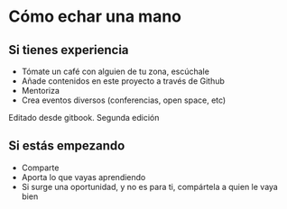 # Cómo echar una mano

## Si tienes experiencia

* Tómate un café con alguien de tu zona, escúchale
* Añade contenidos en este proyecto a través de Github
* Mentoriza
* Crea eventos diversos (conferencias, open space, etc)

Editado desde gitbook. Segunda edición

## Si estás empezando

* Comparte
* Aporta lo que vayas aprendiendo
* Si surge una oportunidad, y no es para ti, compártela a quien le vaya bien

